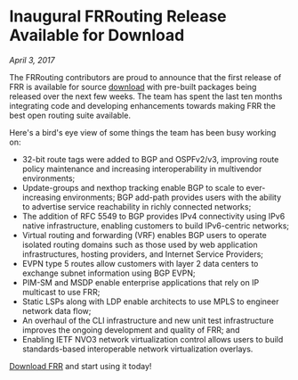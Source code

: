 # Inaugural FRRouting Release Available for Download
*April 3, 2017*

The FRRouting contributors are proud to announce that the first release of FRR is available for source [download](https://github.com/FRRouting/frr/releases/tag/frr-2.0) with pre-built packages being released over the next few weeks.  The team has spent the last ten months integrating code and developing enhancements towards making FRR the best open routing suite available.

Here's a bird's eye view of some things the team has been busy working on:
- 32-bit route tags were added to BGP and OSPFv2/v3, improving route policy maintenance and increasing interoperability in multivendor environments;
- Update-groups and nexthop tracking enable BGP to scale to ever-increasing environments;
BGP add-path provides users with the ability to advertise service reachability in richly connected networks;
- The addition of RFC 5549 to BGP provides IPv4 connectivity using IPv6 native infrastructure, enabling customers to build IPv6-centric networks;
- Virtual routing and forwarding (VRF) enables BGP users to operate isolated routing domains such as those used by web application infrastructures, hosting providers, and Internet Service Providers;
- EVPN type 5 routes allow customers with layer 2 data centers to exchange subnet information using BGP EVPN;
- PIM-SM and MSDP enable enterprise applications that rely on IP multicast to use FRR;
- Static LSPs along with LDP enable architects to use MPLS to engineer network data flow;
- An overhaul of the CLI infrastructure and new unit test infrastructure improves the ongoing development and quality of FRR; and
- Enabling IETF NVO3 network virtualization control allows users to build standards-based interoperable network virtualization overlays.

[Download FRR](https://github.com/FRRouting/frr/releases/tag/frr-2.0) and start using it today!
